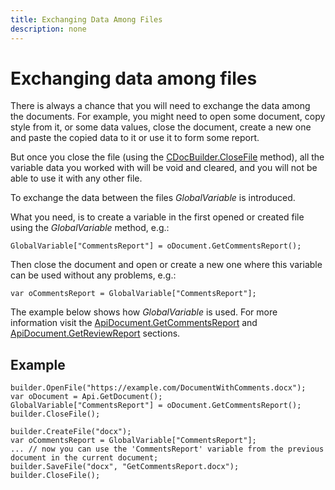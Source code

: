 ```yaml
---
title: Exchanging Data Among Files
description: none
---
```

# Exchanging data among files

There is always a chance that you will need to exchange the data among the documents. For example, you might need to open some document, copy style from it, or some data values, close the document, create a new one and paste the copied data to it or use it to form some report.

But once you close the file (using the [CDocBuilder.CloseFile](/docbuilder/integrationapi/c/cdocbuilder/closefile) method), all the variable data you worked with will be void and cleared, and you will not be able to use it with any other file.

To exchange the data between the files *GlobalVariable* is introduced.

What you need, is to create a variable in the first opened or created file using the *GlobalVariable* method, e.g.:

```
GlobalVariable["CommentsReport"] = oDocument.GetCommentsReport();
```

Then close the document and open or create a new one where this variable can be used without any problems, e.g.:

```
var oCommentsReport = GlobalVariable["CommentsReport"];
```

The example below shows how *GlobalVariable* is used. For more information visit the [ApiDocument.GetCommentsReport](/docbuilder/textdocumentapi/apidocument/getcommentsreport) and [ApiDocument.GetReviewReport](/docbuilder/textdocumentapi/apidocument/getreviewreport) sections.

## Example

```
builder.OpenFile("https://example.com/DocumentWithComments.docx");
var oDocument = Api.GetDocument();
GlobalVariable["CommentsReport"] = oDocument.GetCommentsReport();
builder.CloseFile();

builder.CreateFile("docx");
var oCommentsReport = GlobalVariable["CommentsReport"];
... // now you can use the 'CommentsReport' variable from the previous document in the current document;
builder.SaveFile("docx", "GetCommentsReport.docx");
builder.CloseFile();
```
